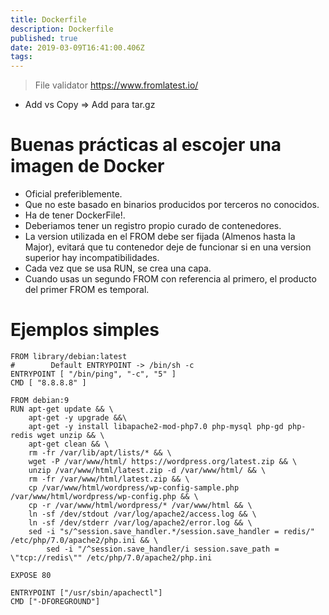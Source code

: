 ```yaml
---
title: Dockerfile
description: Dockerfile
published: true
date: 2019-03-09T16:41:00.406Z
tags: 
---
```


> File validator https://www.fromlatest.io/

- Add vs Copy => Add para tar.gz

# Buenas prácticas al escojer una imagen de Docker
- Oficial preferiblemente.
- Que no este basado en binarios producidos por terceros no conocidos.
- Ha de tener DockerFile!.
- Deberiamos tener un registro propio curado de contenedores.
- La version utilizada en el FROM debe ser fijada (Almenos hasta la Major), evitará que tu contenedor deje de funcionar si en una version superior hay incompatibilidades.
- Cada vez que se usa RUN, se crea una capa.
- Cuando usas un segundo FROM con referencia al primero, el producto del primer FROM es temporal.

# Ejemplos simples

```
FROM library/debian:latest
#        Default ENTRYPOINT -> /bin/sh -c
ENTRYPOINT [ "/bin/ping", "-c", "5" ]
CMD [ "8.8.8.8" ]
```

```
FROM debian:9
RUN apt-get update && \
    apt-get -y upgrade &&\
    apt-get -y install libapache2-mod-php7.0 php-mysql php-gd php-redis wget unzip && \
    apt-get clean && \
    rm -fr /var/lib/apt/lists/* && \
    wget -P /var/www/html/ https://wordpress.org/latest.zip && \
    unzip /var/www/html/latest.zip -d /var/www/html/ && \
    rm -fr /var/www/html/latest.zip && \
    cp /var/www/html/wordpress/wp-config-sample.php /var/www/html/wordpress/wp-config.php && \
    cp -r /var/www/html/wordpress/* /var/www/html && \
    ln -sf /dev/stdout /var/log/apache2/access.log && \
    ln -sf /dev/stderr /var/log/apache2/error.log && \
    sed -i "s/^session.save_handler.*/session.save_handler = redis/" /etc/php/7.0/apache2/php.ini && \
		sed -i "/^session.save_handler/i session.save_path = \"tcp://redis\"" /etc/php/7.0/apache2/php.ini

EXPOSE 80

ENTRYPOINT ["/usr/sbin/apachectl"]
CMD ["-DFOREGROUND"]
```
